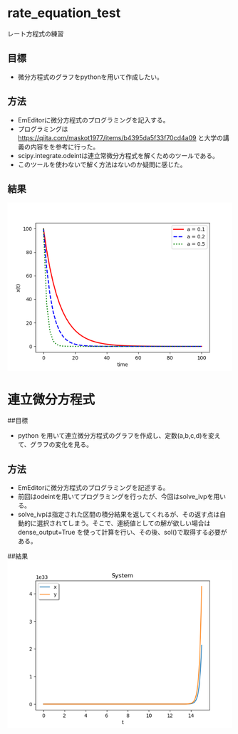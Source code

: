 # rate_equation_test
 レート方程式の練習

## 目標
* 微分方程式のグラフをpythonを用いて作成したい。

## 方法
* EmEditorに微分方程式のプログラミングを記入する。
* プログラミングは https://qiita.com/maskot1977/items/b4395da5f33f70cd4a09 と大学の講義の内容をを参考に行った。
* scipy.integrate.odeintは連立常微分方程式を解くためのツールである。
* このツールを使わないで解く方法はないのか疑問に感じた。

## 結果
![](fig/bibunn.png)


# 連立微分方程式

##目標
* python を用いて連立微分方程式のグラフを作成し、定数(a,b,c,d)を変えて、グラフの変化を見る。

## 方法
* EmEditorに微分方程式のプログラミングを記述する。
* 前回はodeintを用いてプログラミングを行ったが、今回はsolve_ivpを用いる。
* solve_ivpは指定された区間の積分結果を返してくれるが、その返す点は自動的に選択されてしまう。そこで、連続値としての解が欲しい場合は 
dense_output=True を使って計算を行い、その後、sol()で取得する必要がある。

##結果
![](fig/bibunn1.png)